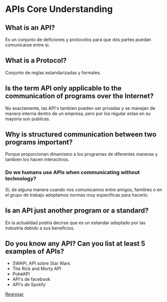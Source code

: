 # APIs Core Understanding

## What is an API?

Es un conjunto de deficiones y protocolos para que dos partes puedan comunicarse entre si.

## What is a Protocol?

Conjunto de reglas estandarizadas y formales.

## Is the term API only applicable to the communication of programs over the Internet?

No exactamente, las API's tambien pueden ser privadas y se manejan de manera interna dentro de un empresa, pero por los regular estas en su mayoria son publicas.

## Why is structured communication between two programs important?

Porque proporcionan dinamismo a los programas de diferentes maneras y tambien los hacen interactivos.

### Do we humans use APIs when communicating without technology?

Si, de alguna manera cuando nos comunicamos entre amigos, familires o en el grupo de trabajo adoptamos normas muy especificas para hacerlo.

## Is an API just another program or a standard?

En la actualidad podria decirse que es un estandar adoptado por las industria debido a sus beneficios.

## Do you know any API? Can you list at least 5 examples of APIs?

- SWAPI, API sobre Star Wars
- The Rick and Morty API
- PokéAPI
- API's de facebook
- API's de Spotify

[Regresar](../README.md)
